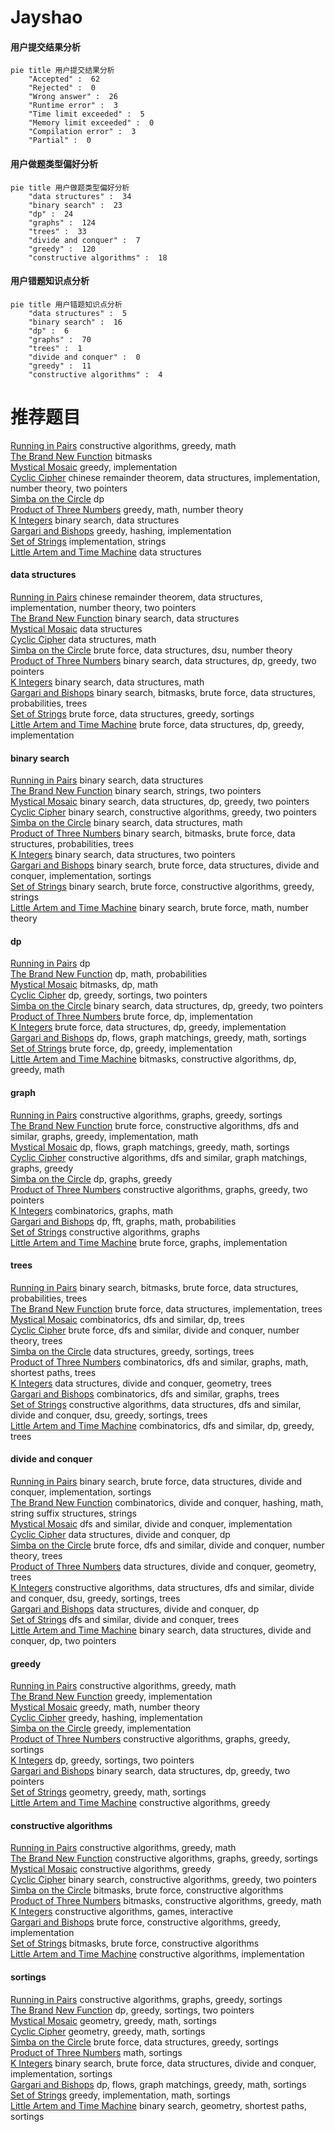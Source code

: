 # Jayshao
<!-- tabs:start -->
#### **用户提交结果分析**

```mermaid
pie title 用户提交结果分析
    "Accepted" :  62
    "Rejected" :  0
    "Wrong answer" :  26
    "Runtime error" :  3
    "Time limit exceeded" :  5
    "Memory limit exceeded" :  0
    "Compilation error" :  3
    "Partial" :  0
```
#### **用户做题类型偏好分析**

```mermaid
pie title 用户做题类型偏好分析
    "data structures" :  34
    "binary search" :  23
    "dp" :  24
    "graphs" :  124
    "trees" :  33
    "divide and conquer" :  7
    "greedy" :  120
    "constructive algorithms" :  18
```
#### **用户错题知识点分析**

```mermaid
pie title 用户错题知识点分析
    "data structures" :  5
    "binary search" :  16
    "dp" :  6
    "graphs" :  70
    "trees" :  1
    "divide and conquer" :  0
    "greedy" :  11
    "constructive algorithms" :  4
```
<!-- tabs:end -->
# 推荐题目
[Running in Pairs](http://codeforces.com/problemset/problem/1244/G)		constructive algorithms,
                        greedy,
                        math		  
[The Brand New Function](https://codeforces.com/contest/244/problem/C)		bitmasks		  
[Mystical Mosaic](http://codeforces.com/problemset/problem/924/A)		greedy,
                        implementation		  
[Cyclic Cipher](http://codeforces.com/problemset/problem/722/F)		chinese remainder theorem,
                        data structures,
                        implementation,
                        number theory,
                        two pointers		  
[Simba on the Circle](http://codeforces.com/problemset/problem/612/F)		dp		  
[Product of Three Numbers](http://codeforces.com/problemset/problem/1294/C)		greedy,
                        math,
                        number theory		  
[K Integers](http://codeforces.com/problemset/problem/1268/C)		binary search,
                        data structures		  
[Gargari and Bishops](http://codeforces.com/problemset/problem/463/C)		greedy,
                        hashing,
                        implementation		  
[Set of Strings](http://codeforces.com/problemset/problem/544/A)		implementation,
                        strings		  
[Little Artem and Time Machine](http://codeforces.com/problemset/problem/641/E)		data structures		  
<!-- tabs:start -->
#### **data structures**
[Running in Pairs](http://codeforces.com/problemset/problem/722/F)		chinese remainder theorem,
                        data structures,
                        implementation,
                        number theory,
                        two pointers		  
[The Brand New Function](http://codeforces.com/problemset/problem/1268/C)		binary search,
                        data structures		  
[Mystical Mosaic](http://codeforces.com/problemset/problem/641/E)		data structures		  
[Cyclic Cipher](http://codeforces.com/problemset/problem/266/E)		data structures,
                        math		  
[Simba on the Circle](http://codeforces.com/problemset/problem/920/F)		brute force,
                        data structures,
                        dsu,
                        number theory		  
[Product of Three Numbers](http://codeforces.com/problemset/problem/1492/C)		binary search,
                        data structures,
                        dp,
                        greedy,
                        two pointers		  
[K Integers](http://codeforces.com/problemset/problem/1490/G)		binary search,
                        data structures,
                        math		  
[Gargari and Bishops](http://codeforces.com/problemset/problem/1479/D)		binary search,
                        bitmasks,
                        brute force,
                        data structures,
                        probabilities,
                        trees		  
[Set of Strings](http://codeforces.com/problemset/problem/1497/A)		brute force,
                        data structures,
                        greedy,
                        sortings		  
[Little Artem and Time Machine](http://codeforces.com/problemset/problem/1491/C)		brute force,
                        data structures,
                        dp,
                        greedy,
                        implementation		  
#### **binary search**
[Running in Pairs](http://codeforces.com/problemset/problem/1268/C)		binary search,
                        data structures		  
[The Brand New Function](http://codeforces.com/problemset/problem/701/C)		binary search,
                        strings,
                        two pointers		  
[Mystical Mosaic](http://codeforces.com/problemset/problem/1492/C)		binary search,
                        data structures,
                        dp,
                        greedy,
                        two pointers		  
[Cyclic Cipher](http://codeforces.com/problemset/problem/1463/D)		binary search,
                        constructive algorithms,
                        greedy,
                        two pointers		  
[Simba on the Circle](http://codeforces.com/problemset/problem/1490/G)		binary search,
                        data structures,
                        math		  
[Product of Three Numbers](http://codeforces.com/problemset/problem/1479/D)		binary search,
                        bitmasks,
                        brute force,
                        data structures,
                        probabilities,
                        trees		  
[K Integers](http://codeforces.com/problemset/problem/1436/E)		binary search,
                        data structures,
                        two pointers		  
[Gargari and Bishops](http://codeforces.com/problemset/problem/1461/D)		binary search,
                        brute force,
                        data structures,
                        divide and conquer,
                        implementation,
                        sortings		  
[Set of Strings](http://codeforces.com/problemset/problem/1493/C)		binary search,
                        brute force,
                        constructive algorithms,
                        greedy,
                        strings		  
[Little Artem and Time Machine](http://codeforces.com/problemset/problem/1487/D)		binary search,
                        brute force,
                        math,
                        number theory		  
#### **dp**
[Running in Pairs](http://codeforces.com/problemset/problem/612/F)		dp		  
[The Brand New Function](http://codeforces.com/problemset/problem/303/E)		dp,
                        math,
                        probabilities		  
[Mystical Mosaic](http://codeforces.com/problemset/problem/1326/F2)		bitmasks,
                        dp,
                        math		  
[Cyclic Cipher](https://codeforces.com/contest/1395/problem/D)		dp,
                        greedy,
                        sortings,
                        two pointers		  
[Simba on the Circle](http://codeforces.com/problemset/problem/1492/C)		binary search,
                        data structures,
                        dp,
                        greedy,
                        two pointers		  
[Product of Three Numbers](https://codeforces.com/contest/1457/problem/C)		brute force,
                        dp,
                        implementation		  
[K Integers](http://codeforces.com/problemset/problem/1491/C)		brute force,
                        data structures,
                        dp,
                        greedy,
                        implementation		  
[Gargari and Bishops](http://codeforces.com/problemset/problem/1437/C)		dp,
                        flows,
                        graph matchings,
                        greedy,
                        math,
                        sortings		  
[Set of Strings](http://codeforces.com/problemset/problem/1499/B)		brute force,
                        dp,
                        greedy,
                        implementation		  
[Little Artem and Time Machine](http://codeforces.com/problemset/problem/1491/D)		bitmasks,
                        constructive algorithms,
                        dp,
                        greedy,
                        math		  
#### **graph**
[Running in Pairs](http://codeforces.com/problemset/problem/1198/C)		constructive algorithms,
                        graphs,
                        greedy,
                        sortings		  
[The Brand New Function](http://codeforces.com/problemset/problem/1487/C)		brute force,
                        constructive algorithms,
                        dfs and similar,
                        graphs,
                        greedy,
                        implementation,
                        math		  
[Mystical Mosaic](http://codeforces.com/problemset/problem/1437/C)		dp,
                        flows,
                        graph matchings,
                        greedy,
                        math,
                        sortings		  
[Cyclic Cipher](http://codeforces.com/problemset/problem/1470/D)		constructive algorithms,
                        dfs and similar,
                        graph matchings,
                        graphs,
                        greedy		  
[Simba on the Circle](http://codeforces.com/problemset/problem/1476/C)		dp,
                        graphs,
                        greedy		  
[Product of Three Numbers](http://codeforces.com/problemset/problem/1304/D)		constructive algorithms,
                        graphs,
                        greedy,
                        two pointers		  
[K Integers](http://codeforces.com/problemset/problem/1475/C)		combinatorics,
                        graphs,
                        math		  
[Gargari and Bishops](http://codeforces.com/problemset/problem/553/E)		dp,
                        fft,
                        graphs,
                        math,
                        probabilities		  
[Set of Strings](http://codeforces.com/problemset/problem/1495/C)		constructive algorithms,
                        graphs		  
[Little Artem and Time Machine](http://codeforces.com/problemset/problem/1510/K)		brute force,
                        graphs,
                        implementation		  
#### **trees**
[Running in Pairs](http://codeforces.com/problemset/problem/1479/D)		binary search,
                        bitmasks,
                        brute force,
                        data structures,
                        probabilities,
                        trees		  
[The Brand New Function](http://codeforces.com/problemset/problem/1511/C)		brute force,
                        data structures,
                        implementation,
                        trees		  
[Mystical Mosaic](http://codeforces.com/problemset/problem/1499/F)		combinatorics,
                        dfs and similar,
                        dp,
                        trees		  
[Cyclic Cipher](http://codeforces.com/problemset/problem/1491/E)		brute force,
                        dfs and similar,
                        divide and conquer,
                        number theory,
                        trees		  
[Simba on the Circle](http://codeforces.com/problemset/problem/1466/D)		data structures,
                        greedy,
                        sortings,
                        trees		  
[Product of Three Numbers](http://codeforces.com/problemset/problem/1495/D)		combinatorics,
                        dfs and similar,
                        graphs,
                        math,
                        shortest paths,
                        trees		  
[K Integers](http://codeforces.com/problemset/problem/1303/G)		data structures,
                        divide and conquer,
                        geometry,
                        trees		  
[Gargari and Bishops](http://codeforces.com/problemset/problem/1454/E)		combinatorics,
                        dfs and similar,
                        graphs,
                        trees		  
[Set of Strings](http://codeforces.com/problemset/problem/1494/D)		constructive algorithms,
                        data structures,
                        dfs and similar,
                        divide and conquer,
                        dsu,
                        greedy,
                        sortings,
                        trees		  
[Little Artem and Time Machine](http://codeforces.com/problemset/problem/1292/C)		combinatorics,
                        dfs and similar,
                        dp,
                        greedy,
                        trees		  
#### **divide and conquer**
[Running in Pairs](http://codeforces.com/problemset/problem/1461/D)		binary search,
                        brute force,
                        data structures,
                        divide and conquer,
                        implementation,
                        sortings		  
[The Brand New Function](http://codeforces.com/problemset/problem/1466/G)		combinatorics,
                        divide and conquer,
                        hashing,
                        math,
                        string suffix structures,
                        strings		  
[Mystical Mosaic](http://codeforces.com/problemset/problem/1490/D)		dfs and similar,
                        divide and conquer,
                        implementation		  
[Cyclic Cipher](https://codeforces.com/contest/1483/problem/C)		data structures,
                        divide and conquer,
                        dp		  
[Simba on the Circle](http://codeforces.com/problemset/problem/1491/E)		brute force,
                        dfs and similar,
                        divide and conquer,
                        number theory,
                        trees		  
[Product of Three Numbers](http://codeforces.com/problemset/problem/1303/G)		data structures,
                        divide and conquer,
                        geometry,
                        trees		  
[K Integers](http://codeforces.com/problemset/problem/1494/D)		constructive algorithms,
                        data structures,
                        dfs and similar,
                        divide and conquer,
                        dsu,
                        greedy,
                        sortings,
                        trees		  
[Gargari and Bishops](http://codeforces.com/problemset/problem/1482/E)		data structures,
                        divide and conquer,
                        dp		  
[Set of Strings](http://codeforces.com/problemset/problem/566/C)		dfs and similar,
                        divide and conquer,
                        trees		  
[Little Artem and Time Machine](http://codeforces.com/problemset/problem/1428/F)		binary search,
                        data structures,
                        divide and conquer,
                        dp,
                        two pointers		  
#### **greedy**
[Running in Pairs](http://codeforces.com/problemset/problem/1244/G)		constructive algorithms,
                        greedy,
                        math		  
[The Brand New Function](http://codeforces.com/problemset/problem/924/A)		greedy,
                        implementation		  
[Mystical Mosaic](http://codeforces.com/problemset/problem/1294/C)		greedy,
                        math,
                        number theory		  
[Cyclic Cipher](http://codeforces.com/problemset/problem/463/C)		greedy,
                        hashing,
                        implementation		  
[Simba on the Circle](https://codeforces.com/contest/860/problem/C)		greedy,
                        implementation		  
[Product of Three Numbers](http://codeforces.com/problemset/problem/1198/C)		constructive algorithms,
                        graphs,
                        greedy,
                        sortings		  
[K Integers](https://codeforces.com/contest/1395/problem/D)		dp,
                        greedy,
                        sortings,
                        two pointers		  
[Gargari and Bishops](http://codeforces.com/problemset/problem/1492/C)		binary search,
                        data structures,
                        dp,
                        greedy,
                        two pointers		  
[Set of Strings](https://codeforces.com/contest/1496/problem/C)		geometry,
                        greedy,
                        math,
                        sortings		  
[Little Artem and Time Machine](http://codeforces.com/problemset/problem/1493/A)		constructive algorithms,
                        greedy		  
#### **constructive algorithms**
[Running in Pairs](http://codeforces.com/problemset/problem/1244/G)		constructive algorithms,
                        greedy,
                        math		  
[The Brand New Function](http://codeforces.com/problemset/problem/1198/C)		constructive algorithms,
                        graphs,
                        greedy,
                        sortings		  
[Mystical Mosaic](http://codeforces.com/problemset/problem/1493/A)		constructive algorithms,
                        greedy		  
[Cyclic Cipher](http://codeforces.com/problemset/problem/1463/D)		binary search,
                        constructive algorithms,
                        greedy,
                        two pointers		  
[Simba on the Circle](https://codeforces.com/contest/1456/problem/B)		bitmasks,
                        brute force,
                        constructive algorithms		  
[Product of Three Numbers](http://codeforces.com/problemset/problem/1492/D)		bitmasks,
                        constructive algorithms,
                        greedy,
                        math		  
[K Integers](https://codeforces.com/contest/1504/problem/D)		constructive algorithms,
                        games,
                        interactive		  
[Gargari and Bishops](https://codeforces.com/contest/1483/problem/A)		brute force,
                        constructive algorithms,
                        greedy,
                        implementation		  
[Set of Strings](https://codeforces.com/contest/1457/problem/D)		bitmasks,
                        brute force,
                        constructive algorithms		  
[Little Artem and Time Machine](http://codeforces.com/problemset/problem/1513/A)		constructive algorithms,
                        implementation		  
#### **sortings**
[Running in Pairs](http://codeforces.com/problemset/problem/1198/C)		constructive algorithms,
                        graphs,
                        greedy,
                        sortings		  
[The Brand New Function](https://codeforces.com/contest/1395/problem/D)		dp,
                        greedy,
                        sortings,
                        two pointers		  
[Mystical Mosaic](https://codeforces.com/contest/1496/problem/C)		geometry,
                        greedy,
                        math,
                        sortings		  
[Cyclic Cipher](http://codeforces.com/problemset/problem/1495/A)		geometry,
                        greedy,
                        math,
                        sortings		  
[Simba on the Circle](http://codeforces.com/problemset/problem/1497/A)		brute force,
                        data structures,
                        greedy,
                        sortings		  
[Product of Three Numbers](http://codeforces.com/problemset/problem/1427/A)		math,
                        sortings		  
[K Integers](http://codeforces.com/problemset/problem/1461/D)		binary search,
                        brute force,
                        data structures,
                        divide and conquer,
                        implementation,
                        sortings		  
[Gargari and Bishops](http://codeforces.com/problemset/problem/1437/C)		dp,
                        flows,
                        graph matchings,
                        greedy,
                        math,
                        sortings		  
[Set of Strings](http://codeforces.com/problemset/problem/1473/A)		greedy,
                        implementation,
                        math,
                        sortings		  
[Little Artem and Time Machine](http://codeforces.com/problemset/problem/1486/B)		binary search,
                        geometry,
                        shortest paths,
                        sortings		  
<!-- tabs:end -->
